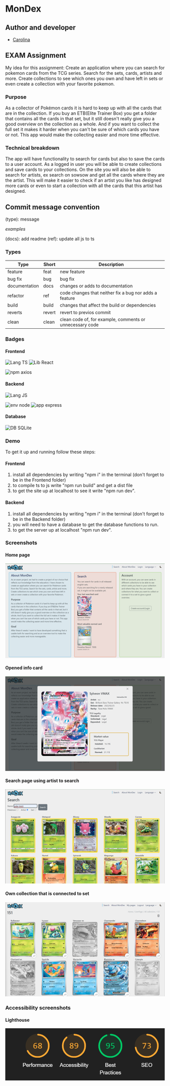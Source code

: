 # MonDex

## Author and developer

- [Carolina](https://github.com/Carowa27)

## EXAM Assignment

My idea for this assignment:
Create an application where you can search for pokemon cards from the TCG series. Search for the sets, cards, artists and more. Create collections to see which ones you own and have left in sets or even create a collection with your favorite pokemon.

### Purpose

As a collector of Pokémon cards it is hard to keep up with all the cards that are in the collection. If you buy an ETB(Elite Trainer Box) you get a folder that contains all the cards in that set, but it still doesn't really give you a good overview on the collection as a whole. And if you want to collect the full set it makes it harder when you can't be sure of which cards you have or not. This app would make the collecting easier and more time effective.

### Technical breakdown

The app will have functionality to search for cards but also to save the cards to a user account. As a logged in user you will be able to create collections and save cards to your collections.
On the site you will also be able to search for artists, ex search on sowsow and get all the cards where they are the artist. This will make it easier to check if an artist you like has designed more cards or even to start a collection with all the cards that this artist has designed.

## Commit message convention

(type): message

_examples_

(docs): add readme (ref): update all js to ts

### Types

| Type          | Short  | Description                                              |
| ------------- | ------ | -------------------------------------------------------- |
| feature       | feat   | new feature                                              |
| bug fix       | bug    | bug fix                                                  |
| documentation | docs   | changes or adds to documentation                         |
| refactor      | ref    | code changes that neither fix a bug nor adds a feature   |
| build         | build  | changes that affect the build or dependencies            |
| reverts       | revert | revert to previos commit                                 |
| clean         | clean  | clean code of, for example, comments or unnecessary code |

### Badges

#### Frontend

![Lang TS](https://img.shields.io/badge/lang-TS-007acc) ![Lib React](https://img.shields.io/badge/lib-React-61DBFB)

![npm axios](https://img.shields.io/badge/npm-axios-9846A9)

#### Backend

![Lang JS](https://img.shields.io/badge/lang-JS-e8d44d)

![env node](https://img.shields.io/badge/env-node-68A063) ![app express](https://img.shields.io/badge/app-express-F0DB4F)

#### Database

![DB SQLite](https://img.shields.io/badge/DB-MySQL-003a55)

### Demo

To get it up and running follow these steps:

#### Frontend

1. install all dependencies by writing "npm i" in the terminal (don't forget to be in the Frontend folder)
2. to compile ts to js write "npm run build" and get a dist file
3. to get the site up at localhost to see it write "npm run dev".

#### Backend

1. install all dependencies by writing "npm i" in the terminal (don't forget to be in the Backend folder)
2. you will need to have a database to get the database functions to run.
3. to get the server up at localhost "npm run dev".

### Screenshots

#### Home page

![Home page](image.png)

#### Opened info card

![Opened info card](image-1.png)

#### Search page using artist to search

![Search page using artist to search](image-2.png)

#### Own collection that is connected to set

![Own collection that is connected to set](image-3.png)

### Accessibility screenshots

#### Lighthouse

![Lighthouse navigation test](image-4.png)
